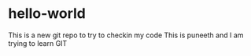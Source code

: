 # hello-world
This is a new git repo to try to checkin my code
This is puneeth and I am trying to learn GIT
